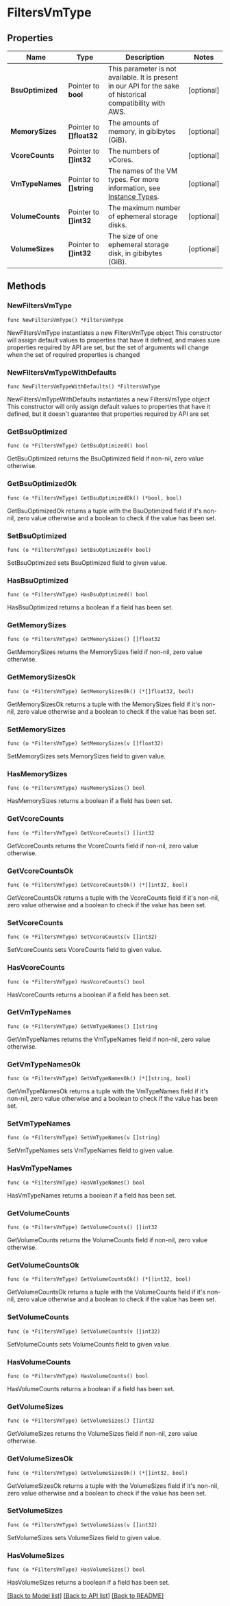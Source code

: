 # FiltersVmType

## Properties

Name | Type | Description | Notes
------------ | ------------- | ------------- | -------------
**BsuOptimized** | Pointer to **bool** | This parameter is not available. It is present in our API for the sake of historical compatibility with AWS. | [optional] 
**MemorySizes** | Pointer to **[]float32** | The amounts of memory, in gibibytes (GiB). | [optional] 
**VcoreCounts** | Pointer to **[]int32** | The numbers of vCores. | [optional] 
**VmTypeNames** | Pointer to **[]string** | The names of the VM types. For more information, see [Instance Types](https://docs.outscale.com/en/userguide/Instance-Types.html). | [optional] 
**VolumeCounts** | Pointer to **[]int32** | The maximum number of ephemeral storage disks. | [optional] 
**VolumeSizes** | Pointer to **[]int32** | The size of one ephemeral storage disk, in gibibytes (GiB). | [optional] 

## Methods

### NewFiltersVmType

`func NewFiltersVmType() *FiltersVmType`

NewFiltersVmType instantiates a new FiltersVmType object
This constructor will assign default values to properties that have it defined,
and makes sure properties required by API are set, but the set of arguments
will change when the set of required properties is changed

### NewFiltersVmTypeWithDefaults

`func NewFiltersVmTypeWithDefaults() *FiltersVmType`

NewFiltersVmTypeWithDefaults instantiates a new FiltersVmType object
This constructor will only assign default values to properties that have it defined,
but it doesn't guarantee that properties required by API are set

### GetBsuOptimized

`func (o *FiltersVmType) GetBsuOptimized() bool`

GetBsuOptimized returns the BsuOptimized field if non-nil, zero value otherwise.

### GetBsuOptimizedOk

`func (o *FiltersVmType) GetBsuOptimizedOk() (*bool, bool)`

GetBsuOptimizedOk returns a tuple with the BsuOptimized field if it's non-nil, zero value otherwise
and a boolean to check if the value has been set.

### SetBsuOptimized

`func (o *FiltersVmType) SetBsuOptimized(v bool)`

SetBsuOptimized sets BsuOptimized field to given value.

### HasBsuOptimized

`func (o *FiltersVmType) HasBsuOptimized() bool`

HasBsuOptimized returns a boolean if a field has been set.

### GetMemorySizes

`func (o *FiltersVmType) GetMemorySizes() []float32`

GetMemorySizes returns the MemorySizes field if non-nil, zero value otherwise.

### GetMemorySizesOk

`func (o *FiltersVmType) GetMemorySizesOk() (*[]float32, bool)`

GetMemorySizesOk returns a tuple with the MemorySizes field if it's non-nil, zero value otherwise
and a boolean to check if the value has been set.

### SetMemorySizes

`func (o *FiltersVmType) SetMemorySizes(v []float32)`

SetMemorySizes sets MemorySizes field to given value.

### HasMemorySizes

`func (o *FiltersVmType) HasMemorySizes() bool`

HasMemorySizes returns a boolean if a field has been set.

### GetVcoreCounts

`func (o *FiltersVmType) GetVcoreCounts() []int32`

GetVcoreCounts returns the VcoreCounts field if non-nil, zero value otherwise.

### GetVcoreCountsOk

`func (o *FiltersVmType) GetVcoreCountsOk() (*[]int32, bool)`

GetVcoreCountsOk returns a tuple with the VcoreCounts field if it's non-nil, zero value otherwise
and a boolean to check if the value has been set.

### SetVcoreCounts

`func (o *FiltersVmType) SetVcoreCounts(v []int32)`

SetVcoreCounts sets VcoreCounts field to given value.

### HasVcoreCounts

`func (o *FiltersVmType) HasVcoreCounts() bool`

HasVcoreCounts returns a boolean if a field has been set.

### GetVmTypeNames

`func (o *FiltersVmType) GetVmTypeNames() []string`

GetVmTypeNames returns the VmTypeNames field if non-nil, zero value otherwise.

### GetVmTypeNamesOk

`func (o *FiltersVmType) GetVmTypeNamesOk() (*[]string, bool)`

GetVmTypeNamesOk returns a tuple with the VmTypeNames field if it's non-nil, zero value otherwise
and a boolean to check if the value has been set.

### SetVmTypeNames

`func (o *FiltersVmType) SetVmTypeNames(v []string)`

SetVmTypeNames sets VmTypeNames field to given value.

### HasVmTypeNames

`func (o *FiltersVmType) HasVmTypeNames() bool`

HasVmTypeNames returns a boolean if a field has been set.

### GetVolumeCounts

`func (o *FiltersVmType) GetVolumeCounts() []int32`

GetVolumeCounts returns the VolumeCounts field if non-nil, zero value otherwise.

### GetVolumeCountsOk

`func (o *FiltersVmType) GetVolumeCountsOk() (*[]int32, bool)`

GetVolumeCountsOk returns a tuple with the VolumeCounts field if it's non-nil, zero value otherwise
and a boolean to check if the value has been set.

### SetVolumeCounts

`func (o *FiltersVmType) SetVolumeCounts(v []int32)`

SetVolumeCounts sets VolumeCounts field to given value.

### HasVolumeCounts

`func (o *FiltersVmType) HasVolumeCounts() bool`

HasVolumeCounts returns a boolean if a field has been set.

### GetVolumeSizes

`func (o *FiltersVmType) GetVolumeSizes() []int32`

GetVolumeSizes returns the VolumeSizes field if non-nil, zero value otherwise.

### GetVolumeSizesOk

`func (o *FiltersVmType) GetVolumeSizesOk() (*[]int32, bool)`

GetVolumeSizesOk returns a tuple with the VolumeSizes field if it's non-nil, zero value otherwise
and a boolean to check if the value has been set.

### SetVolumeSizes

`func (o *FiltersVmType) SetVolumeSizes(v []int32)`

SetVolumeSizes sets VolumeSizes field to given value.

### HasVolumeSizes

`func (o *FiltersVmType) HasVolumeSizes() bool`

HasVolumeSizes returns a boolean if a field has been set.


[[Back to Model list]](../README.md#documentation-for-models) [[Back to API list]](../README.md#documentation-for-api-endpoints) [[Back to README]](../README.md)


